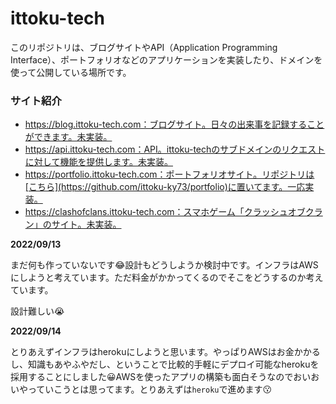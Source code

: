 # ittoku-tech
このリポジトリは、ブログサイトやAPI（Application Programming Interface）、ポートフォリオなどのアプリケーションを実装したり、ドメインを使って公開している場所です。

### サイト紹介

- https://blog.ittoku-tech.com：ブログサイト。日々の出来事を記録することができます。未実装。
- https://api.ittoku-tech.com：API。ittoku-techのサブドメインのリクエストに対して機能を提供します。未実装。
- https://portfolio.ittoku-tech.com：ポートフォリオサイト。リポジトリは[こちら](https://github.com/ittoku-ky73/portfolio)に置いてます。一応実装。
- https://clashofclans.ittoku-tech.com：スマホゲーム「クラッシュオブクラン」のサイト。未実装。

**2022/09/13**

まだ何も作っていないです😂設計もどうしようか検討中です。インフラはAWSにしようと考えています。ただ料金がかかってくるのでそこをどうするのか考えています。

設計難しい😭

**2022/09/14**

とりあえずインフラはherokuにしようと思います。やっぱりAWSはお金かかるし、知識もあやふやだし、ということで比較的手軽にデプロイ可能なherokuを採用することにしました😀AWSを使ったアプリの構築も面白そうなのでおいおいやっていこうとは思ってます。とりあえずは`heroku`で進めます😗
